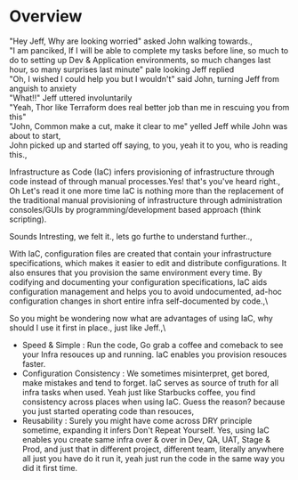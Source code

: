 # Overview

"Hey Jeff, Why are looking worried" asked John walking towards.,\
"I am panciked, If I will be able to complete my tasks before line, so much to do to setting up Dev & Application environments, so much changes last hour, so many surprises last minute" pale looking Jeff replied\
"Oh, I wished I could help you but I wouldn't" said John, turning Jeff from anguish to anxiety\
"What!!" Jeff uttered involuntarily\
"Yeah, Thor like Terraform does real better job than me in rescuing you from this"\
"John, Common make a cut, make it clear to me" yelled Jeff while John was about to start,\
John picked up and started off saying, to you, yeah it to you, who is reading this.,

Infrastructure as Code (IaC) infers provisioning of infrastructure through code instead of through manual processes.Yes! that's you've heard right., Oh Let's read it one more time IaC is nothing more than the replacement of the traditional manual provisioning of infrastructure through administration consoles/GUIs by programming/development based approach (think scripting).

Sounds Intresting, we felt it., lets go furthe to understand further..,

With IaC, configuration files are created that contain your infrastructure specifications, which makes it easier to edit and distribute configurations. It also ensures that you provision the same environment every time. By codifying and documenting your configuration specifications, IaC aids configuration management and helps you to avoid undocumented, ad-hoc configuration changes in short entire infra self-documented by code.,\

So you might be wondering now what are advantages of using IaC, why should I use it first in place., just like Jeff.,\

- Speed & Simple            : Run the code, Go grab a coffee and comeback to see your Infra resouces up and running. IaC enables you provision resouces faster.
- Configuration Consistency : We sometimes misinterpret, get bored, make mistakes and tend to forget. IaC serves as source of truth for all infra tasks when used. Yeah just like Starbucks coffee, you find consistency across places when using IaC. Guess the reason? because you just started operating code than resouces,
- Reusability               : Surely you might have come across DRY principle sometime, expanding it infers Don't Repeat Yourself. Yes, using IaC enables you create same infra over & over in Dev, QA, UAT, Stage & Prod, and just that in different project, different team, literally anywhere all just you have do it run it, yeah just run the code in the same way you did it first time.
